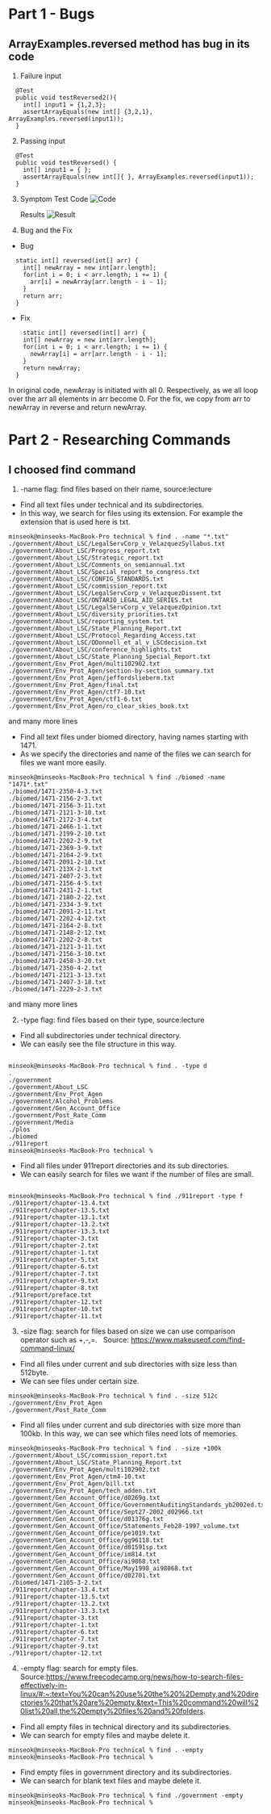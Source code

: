 # Part 1 - Bugs
## ArrayExamples.reversed method has bug in its code 



1. Failure input
```
  @Test
  public void testReversed2(){
    int[] input1 = {1,2,3};
    assertArrayEquals(new int[] {3,2,1}, ArrayExamples.reversed(input1));
  }
```
2. Passing input
```
  @Test
  public void testReversed() {
    int[] input1 = { };
    assertArrayEquals(new int[]{ }, ArrayExamples.reversed(input1));
  }
```
3. Symptom
   Test Code
   ![Code](Code.png)
   &nbsp;&nbsp;&nbsp;&nbsp;&nbsp;
   
   Results
   ![Result](Failure.png)
   
5. Bug and the Fix
- Bug
```
  static int[] reversed(int[] arr) {
    int[] newArray = new int[arr.length];
    for(int i = 0; i < arr.length; i += 1) {
      arr[i] = newArray[arr.length - i - 1];
    }
    return arr;
  }
```

  - Fix
    
```
    static int[] reversed(int[] arr) {
    int[] newArray = new int[arr.length];
    for(int i = 0; i < arr.length; i += 1) {
      newArray[i] = arr[arr.length - i - 1];
    }
    return newArray;
  }
```
In original code, newArray is initiated with all 0. Respectively, as we  all loop over the arr all elements in arr become 0.
For the fix, we copy from arr to newArray in reverse and return newArray.




# Part 2 - Researching Commands
## I choosed find command

1. -name flag: find files based on their name, source:lecture
   
- Find all text files under technical and its subdirectories.
- In this way, we search for files using its extension. For example the extension that is used here is txt.
  
```
minseok@minseoks-MacBook-Pro technical % find . -name "*.txt"
./government/About_LSC/LegalServCorp_v_VelazquezSyllabus.txt
./government/About_LSC/Progress_report.txt
./government/About_LSC/Strategic_report.txt
./government/About_LSC/Comments_on_semiannual.txt
./government/About_LSC/Special_report_to_congress.txt
./government/About_LSC/CONFIG_STANDARDS.txt
./government/About_LSC/commission_report.txt
./government/About_LSC/LegalServCorp_v_VelazquezDissent.txt
./government/About_LSC/ONTARIO_LEGAL_AID_SERIES.txt
./government/About_LSC/LegalServCorp_v_VelazquezOpinion.txt
./government/About_LSC/diversity_priorities.txt
./government/About_LSC/reporting_system.txt
./government/About_LSC/State_Planning_Report.txt
./government/About_LSC/Protocol_Regarding_Access.txt
./government/About_LSC/ODonnell_et_al_v_LSCdecision.txt
./government/About_LSC/conference_highlights.txt
./government/About_LSC/State_Planning_Special_Report.txt
./government/Env_Prot_Agen/multi102902.txt
./government/Env_Prot_Agen/section-by-section_summary.txt
./government/Env_Prot_Agen/jeffordslieberm.txt
./government/Env_Prot_Agen/final.txt
./government/Env_Prot_Agen/ctf7-10.txt
./government/Env_Prot_Agen/ctf1-6.txt
./government/Env_Prot_Agen/ro_clear_skies_book.txt
```
and many more lines
   

- Find all text files under biomed directory, having names starting with 1471.
- As we specify the directories and name of the files we can search for files we want more easily.


```
minseok@minseoks-MacBook-Pro technical % find ./biomed -name  "1471*.txt"
./biomed/1471-2350-4-3.txt
./biomed/1471-2156-2-3.txt
./biomed/1471-2156-3-11.txt
./biomed/1471-2121-3-10.txt
./biomed/1471-2172-3-4.txt
./biomed/1471-2466-1-1.txt
./biomed/1471-2199-2-10.txt
./biomed/1471-2202-2-9.txt
./biomed/1471-2369-3-9.txt
./biomed/1471-2164-2-9.txt
./biomed/1471-2091-2-10.txt
./biomed/1471-213X-2-1.txt
./biomed/1471-2407-2-3.txt
./biomed/1471-2156-4-5.txt
./biomed/1471-2431-2-1.txt
./biomed/1471-2180-2-22.txt
./biomed/1471-2334-3-9.txt
./biomed/1471-2091-2-11.txt
./biomed/1471-2202-4-12.txt
./biomed/1471-2164-2-8.txt
./biomed/1471-2148-2-12.txt
./biomed/1471-2202-2-8.txt
./biomed/1471-2121-3-11.txt
./biomed/1471-2156-3-10.txt
./biomed/1471-2458-3-20.txt
./biomed/1471-2350-4-2.txt
./biomed/1471-2121-3-13.txt
./biomed/1471-2407-3-18.txt
./biomed/1471-2229-2-3.txt

```
and many more lines


   
2. -type flag: find files based on their type, source:lecture
   &nbsp;&nbsp;
   
- Find all subdirectories under technical directory.
- We can easily see the file structure in this way.
```

minseok@minseoks-MacBook-Pro technical % find . -type d
.
./government
./government/About_LSC
./government/Env_Prot_Agen
./government/Alcohol_Problems
./government/Gen_Account_Office
./government/Post_Rate_Comm
./government/Media
./plos
./biomed
./911report
minseok@minseoks-MacBook-Pro technical %
```

- Find all files under 911report directories and its sub directories.
- We can easily search for files we want if the number of files are small.
  
```

minseok@minseoks-MacBook-Pro technical % find ./911report -type f
./911report/chapter-13.4.txt
./911report/chapter-13.5.txt
./911report/chapter-13.1.txt
./911report/chapter-13.2.txt
./911report/chapter-13.3.txt
./911report/chapter-3.txt
./911report/chapter-2.txt
./911report/chapter-1.txt
./911report/chapter-5.txt
./911report/chapter-6.txt
./911report/chapter-7.txt
./911report/chapter-9.txt
./911report/chapter-8.txt
./911report/preface.txt
./911report/chapter-12.txt
./911report/chapter-10.txt
./911report/chapter-11.txt

```

  
3. -size flag: search for files based on size we can use comparison operator such as +,-,=.
   &nbsp;  Source: https://www.makeuseof.com/find-command-linux/
- Find all files under current and sub directories with size less than 512byte.
- We can see files under certain size.
  

```
minseok@minseoks-MacBook-Pro technical % find . -size 512c
./government/Env_Prot_Agen
./government/Post_Rate_Comm

```
   

- Find all files under current and sub directories with size more than 100kb. In this way, we can see which files need lots of memories.
  
```
minseok@minseoks-MacBook-Pro technical % find . -size +100k
./government/About_LSC/commission_report.txt
./government/About_LSC/State_Planning_Report.txt
./government/Env_Prot_Agen/multi102902.txt
./government/Env_Prot_Agen/ctm4-10.txt
./government/Env_Prot_Agen/bill.txt
./government/Env_Prot_Agen/tech_adden.txt
./government/Gen_Account_Office/d0269g.txt
./government/Gen_Account_Office/GovernmentAuditingStandards_yb2002ed.txt
./government/Gen_Account_Office/Sept27-2002_d02966.txt
./government/Gen_Account_Office/d01376g.txt
./government/Gen_Account_Office/Statements_Feb28-1997_volume.txt
./government/Gen_Account_Office/pe1019.txt
./government/Gen_Account_Office/gg96118.txt
./government/Gen_Account_Office/d01591sp.txt
./government/Gen_Account_Office/im814.txt
./government/Gen_Account_Office/ai9868.txt
./government/Gen_Account_Office/May1998_ai98068.txt
./government/Gen_Account_Office/d02701.txt
./biomed/1471-2105-3-2.txt
./911report/chapter-13.4.txt
./911report/chapter-13.5.txt
./911report/chapter-13.2.txt
./911report/chapter-13.3.txt
./911report/chapter-3.txt
./911report/chapter-1.txt
./911report/chapter-6.txt
./911report/chapter-7.txt
./911report/chapter-9.txt
./911report/chapter-12.txt
```

4. -empty flag: search for empty files. Source:https://www.freecodecamp.org/news/how-to-search-files-effectively-in-linux/#:~:text=You%20can%20use%20the%20%2Dempty,and%20directories%20that%20are%20empty.&text=This%20command%20will%20list%20all,the%20empty%20files%20and%20folders.
   
- Find all empty files in technical directory and its subdirectories.
- We can search for empty files and maybe delete it.
  
```
minseok@minseoks-MacBook-Pro technical % find . -empty
minseok@minseoks-MacBook-Pro technical % 
```

- Find empty files in government directory and its subdirectories.
- We can search for blank text files and maybe delete it.
  
```
minseok@minseoks-MacBook-Pro technical % find ./government -empty
minseok@minseoks-MacBook-Pro technical % 
```
  

